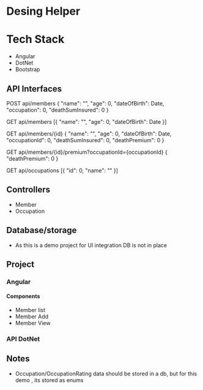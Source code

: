 # Desing Helper

# Tech Stack
- Angular
- DotNet
- Bootstrap

## API Interfaces
POST api/members
{
	"name": "",
	"age": 0,
	"dateOfBirth": Date,
	"occupation": 0,
	"deathSumInsured": 0
}


GET  api/members
[{
	"name": "",
	"age": 0,
	"dateOfBirth": Date
}]

GET  api/members/{id}
{
	"name": "",
	"age": 0,
	"dateOfBirth": Date,
	"occupationId": 0,
	"deathSumInsured": 0,
	"deathPremium": 0
}

GET  api/members/{id}/premium?occupationId={occupationId}
{
	"deathPremium": 0
}

GET  api/occupations
[{
	"id": 0,
	"name": ""
}]


## Controllers
- Member
- Occupation

## Database/storage
- As this is a demo project for UI integration DB is not in place

## Project
### Angular

#### Components
- Member list
- Member Add
- Member View

### API DotNet

## Notes
- Occupation/OccupationRating data should be stored in a db, but for this demo , its stored as enums